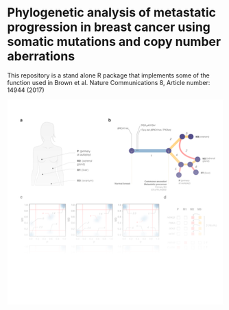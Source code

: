 # Phylogenetic analysis of metastatic progression in breast cancer using somatic mutations and copy number aberrations

This repository is a stand alone R package that implements some of the function used in Brown et al. Nature Communications 8, Article number: 14944 (2017)


![Front page](https://github.com/ndbrown6/CNtu/blob/master/ext/CNtu.png)

